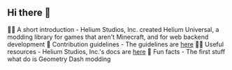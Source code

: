 ## Hi there 👋





🙋‍♀️ A short introduction - Helium Studios, Inc. created Helium Universal, a modding library for games that aren't Minecraft, and for web backend development
🌈 Contribution guidelines - The guidelines are [here](https://oss.helium-web.ga/guidelines)
👩‍💻 Useful resources - Helium Studios, Inc.'s docs are [here](https://docs.helium-web.ga)
🍿 Fun facts - The first stuff what do is Geometry Dash modding

